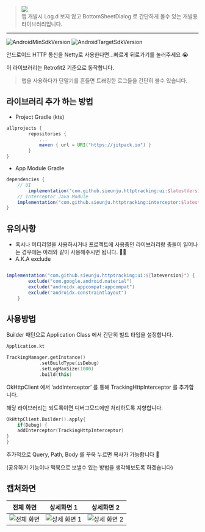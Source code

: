 > [![](https://jitpack.io/v/sieunju/httptracking.svg)](https://jitpack.io/#sieunju/httptracking)   
> 앱 개발시 Log.d 보지 않고 BottomSheetDialog 로 간단하게 볼수 있는 개발용 라이브러리입니다.
---
![AndroidMinSdkVersion](https://img.shields.io/badge/minSdkVersion-21-green.svg) ![AndroidTargetSdkVersion](https://img.shields.io/badge/targetSdkVersion-31-brightgreen.svg)

안드로이드 HTTP 통신을 Netty로 사용한다면...빠르게 뒤로가기를 눌러주세요 😭

이 라이브러리는 Retrofit2 기준으로 동작합니다.

> 앱을 사용하다가 단말기를 흔들면 트래킹한 로그들을 간단히 볼수 있습니다.

## 라이브러리 추가 하는 방법

- Project Gradle (kts)

```groovy
allprojects {
	    repositories {
		    ...
		    maven { url = URI("https://jitpack.io") }
	    }
}
```

- App Module Gradle

```groovy
dependencies {
	// UI
    	implementation("com.github.sieunju.httptracking:ui:$latestVersion")
	// Interceptor Java Module
	implementation("com.github.sieunju.httptracking:interceptor:$latestVersion")
}
```

## 유의사항
- 혹시나 머티리얼을 사용하시거나 프로젝트에 사용중인 라이브러리랑 충돌이 일어나는 경우에는 아래와 같이 사용해주시면 됩니다. 🙇‍♂️
- A.K.A exclude
```groovy

implementation("com.github.sieunju.httptracking:ui:${lateversion}") {
        exclude("com.google.android.material")
        exclude("androidx.appcompat:appcompat")
        exclude("androidx.constraintlayout")
    }
```

## 사용방법

Builder 패턴으로 Application Class 에서 간단히 빌드 타입을 설정합니다.

```kotlin
Application.kt

TrackingManager.getInstance()
            .setBuildType(isDebug)
            .setLogMaxSize(1000)
            .build(this)
```

OkHttpClient 에서 ‘addInterceptor’ 를 통해 TrackingHttpInterceptor 를 추가합니다.

해당 라이브러리는 되도록이면 디버그모드에만 처리하도록 지향합니다.

```kotlin
OkHttpClient.Builder().apply{
	if(Debug) {
	addInterceptor(TrackingHttpInterceptor)
}
}
```

추가적으로 Query, Path, Body 를 꾸욱 누르면 복사가 가능합니다 🥰

(공유하기 기능이나 맥북으로 보낼수 있는 방법을 생각해보도록 하겠습니다)

## 캡처화면
|전체 화면|상세화면 1|상세화면 2|
|-|-|-|   
|![전체 화면](https://user-images.githubusercontent.com/33802191/166390208-4d42dbcc-b082-4f9f-94d4-4afc13901eb1.png)|![상세 화면 1](https://user-images.githubusercontent.com/33802191/166390217-ede0ee13-8b79-4c30-b603-0814b4f0f92e.png)|![상세 화면 2](https://user-images.githubusercontent.com/33802191/166390225-a0a1ad62-4855-4435-90c0-720585752bc8.png)


